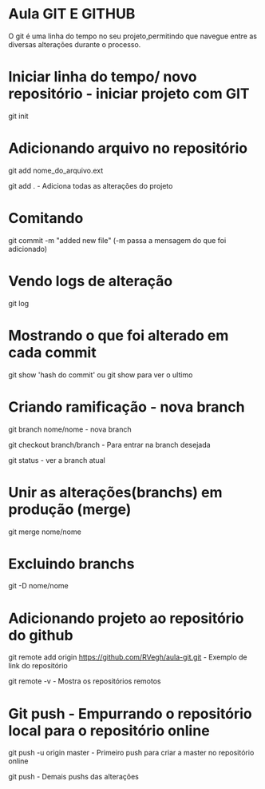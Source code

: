 # Aula GIT E GITHUB

O git é uma linha do tempo no seu projeto,permitindo que navegue entre as diversas alterações durante o processo.

# Iniciar linha do tempo/ novo repositório - iniciar projeto com GIT

git init

# Adicionando arquivo no repositório

git add nome_do_arquivo.ext

git add . - Adiciona todas as alterações do projeto

# Comitando

git commit -m "added new file" (-m passa a mensagem do que foi adicionado)


# Vendo logs de alteração

git log

# Mostrando o que foi alterado em cada commit

git show 'hash do commit' ou git show para ver o ultimo

# Criando ramificação - nova branch

git branch nome/nome - nova branch

git checkout branch/branch - Para entrar na branch desejada

git status - ver a branch atual

# Unir as alterações(branchs) em produção (merge)

git merge nome/nome

# Excluindo branchs

git -D nome/nome

# Adicionando projeto ao repositório do github

git remote add origin https://github.com/RVegh/aula-git.git - Exemplo de link do repositório

git remote -v - Mostra os repositórios remotos

# Git push - Empurrando o repositório local para o repositório online

 git push -u origin master - Primeiro push para criar a master no repositório online

 git push - Demais pushs das alterações


